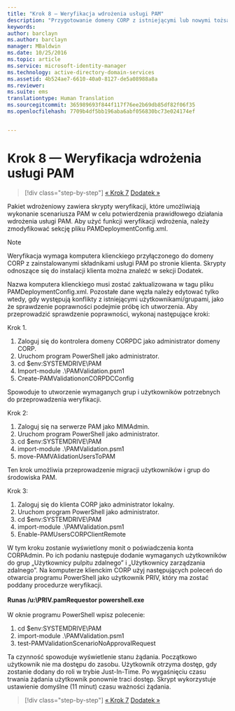 ```yaml
---
title: "Krok 8 — Weryfikacja wdrożenia usługi PAM"
description: "Przygotowanie domeny CORP z istniejącymi lub nowymi tożsamościami, które mają być zarządzane za pomocą programu Privileged Identity Manager, z użyciem skryptów"
keywords: 
author: barclayn
ms.author: barclayn
manager: MBaldwin
ms.date: 10/25/2016
ms.topic: article
ms.service: microsoft-identity-manager
ms.technology: active-directory-domain-services
ms.assetid: 4b524ae7-6610-40a0-8127-de5a08988a8a
ms.reviewer: 
ms.suite: ems
translationtype: Human Translation
ms.sourcegitcommit: 365989693f844f117f76ee2b69db85df82f06f35
ms.openlocfilehash: 7709b4df5bb196aba6abf056830bc73e024174ef


---
```


# <a name="step-8-pam-deployment-verification"></a>Krok 8 — Weryfikacja wdrożenia usługi PAM

>[!div class="step-by-step"]
[« Krok 7](sp1-step7-setup-sidhistory-sidfiltering.md)
[Dodatek »](sp1-pam-deployment-addendum.md)

Pakiet wdrożeniowy zawiera skrypty weryfikacji, które umożliwiają wykonanie scenariusza PAM w celu potwierdzenia prawidłowego działania wdrożenia usługi PAM.
Aby użyć funkcji weryfikacji wdrożenia, należy zmodyfikować sekcję <PamValidation/> pliku PAMDeploymentConfig.xml.

>[!NOTE]
>Weryfikacja wymaga komputera klienckiego przyłączonego do domeny CORP z zainstalowanymi składnikami usługi PAM po stronie klienta. Skrypty odnoszące się do instalacji klienta można znaleźć w sekcji Dodatek.

Nazwa komputera klienckiego musi zostać zaktualizowana w tagu <PAMValidationClient/> pliku PAMDeploymentConfig.xml. Pozostałe dane węzła <PAMValidation/> należy edytować tylko wtedy, gdy występują konflikty z istniejącymi użytkownikami/grupami, jako że sprawdzenie poprawności podejmie próbę ich utworzenia.
Aby przeprowadzić sprawdzenie poprawności, wykonaj następujące kroki:

Krok 1.

1. Zaloguj się do kontrolera domeny CORPDC jako administrator domeny CORP.
2. Uruchom program PowerShell jako administrator.
3. cd $env:SYSTEMDRIVE\PAM
4. Import-module .\PAMValidation.psm1
5. Create-PAMValidationonCORPDCConfig

Spowoduje to utworzenie wymaganych grup i użytkowników potrzebnych do przeprowadzenia weryfikacji.

Krok 2:

1. Zaloguj się na serwerze PAM jako MIMAdmin.
2. Uruchom program PowerShell jako administrator.
3. cd $env:SYSTEMDRIVE\PAM
4. import-module .\PAMValidation.psm1
5. move-PAMVAlidationUsersToPAM

Ten krok umożliwia przeprowadzenie migracji użytkowników i grup do środowiska PAM.

Krok 3:

1. Zaloguj się do klienta CORP jako administrator lokalny.
2. Uruchom program PowerShell jako administrator.
3. cd $env:SYSTEMDRIVE\PAM
4. import-module .\PAMValidation.psm1
5. Enable-PAMUsersCORPClientRemote


W tym kroku zostanie wyświetlony monit o poświadczenia konta CORPAdmin. Po ich podaniu następuje dodanie wymaganych użytkowników do grup „Użytkownicy pulpitu zdalnego” i „Użytkownicy zarządzania zdalnego”.
Na komputerze klienckim CORP użyj następujących poleceń do otwarcia programu PowerShell jako użytkownik PRIV, który ma zostać poddany procedurze weryfikacji. </br></br>
**Runas /u:<PRIV domain>\PRIV.pamRequestor powershell.exe**  </br></br>
W oknie programu PowerShell wpisz polecenie:

1. cd $env:SYSTEMDRIVE\PAM
2. import-module .\PAMValidation.psm1
3. test-PAMValidationScenarioNoApprovalRequest


  Ta czynność spowoduje wyświetlenie stanu żądania.
  Początkowo użytkownik nie ma dostępu do zasobu. Użytkownik otrzyma dostęp, gdy zostanie dodany do roli w trybie Just-In-Time. Po wygaśnięciu czasu trwania żądania użytkownik ponownie traci dostęp.
  Skrypt wykorzystuje ustawienie domyślne (11 minut) czasu ważności żądania.

>[!div class="step-by-step"]
[« Krok 7](sp1-step7-setup-sidhistory-sidfiltering.md)
[Dodatek »](sp1-pam-deployment-addendum.md)



<!--HONumber=Nov16_HO2-->


